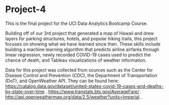# Project-4

This is the final project for the UCI Data Analytics Bootcamp Course.

Building off of our 3rd project that generated a map of Hawaii and drew layers for parking structures, hotels, and popular hiking trails, this project focuses on showing what we have learned since then. These skills include building a machine learning algorithm that predicts airline airfares through linear regression, newly recorded COVID-19 cases used to predict the chance of death, and Tableau visualizations of weather information.

Data for this project was collected from sources such as the Center for Disease Control and Prevention (CDC), the Department of Transportation (DoT), and OpenWeather API. They can be found here:
<https://catalog.data.gov/dataset/united-states-covid-19-cases-and-deaths-by-state-over-time>
.
<https://www.transtats.bts.gov/AverageFare/>
.
<http://api.openweathermap.org/data/2.5/weather?units=Imperial>
.
